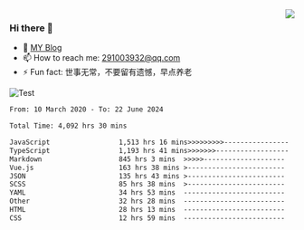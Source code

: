 <img align='right' src='https://github-readme-stats.vercel.app/api?username=niaogege&show_icons=true&theme=radical'/>

### Hi there 👋

- 🌱 [MY Blog](https://bythewayer.com/)
- 📫 How to reach me: 291003932@qq.com
- ⚡ Fun fact:  世事无常，不要留有遗憾，早点养老

![Test](https://github-readme-stats.vercel.app/api/top-langs/?username=niaogege&layout=compact)

<!--START_SECTION:waka-->

```txt
From: 10 March 2020 - To: 22 June 2024

Total Time: 4,092 hrs 30 mins

JavaScript                 1,513 hrs 16 mins>>>>>>>>>----------------   36.98 %
TypeScript                 1,193 hrs 41 mins>>>>>>>------------------   29.17 %
Markdown                   845 hrs 3 mins  >>>>>--------------------   20.65 %
Vue.js                     163 hrs 38 mins >------------------------   04.00 %
JSON                       135 hrs 43 mins >------------------------   03.32 %
SCSS                       85 hrs 38 mins  >------------------------   02.09 %
YAML                       34 hrs 53 mins  -------------------------   00.85 %
Other                      32 hrs 28 mins  -------------------------   00.79 %
HTML                       28 hrs 13 mins  -------------------------   00.69 %
CSS                        12 hrs 59 mins  -------------------------   00.32 %
```

<!--END_SECTION:waka-->
